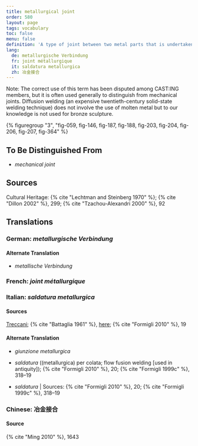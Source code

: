 ```yaml
---
title: metallurgical joint
order: 580
layout: page
tags: vocabulary
toc: false
menu: false
definition: 'A type of joint between two metal parts that is undertaken using molten metal. Examples of metallurgical joints include those made using {% def "welding" %}, {% def "brazing" %}, {% def "soldering" %}, and interlock casting.'
lang:
  de: metallurgische Verbindung
  fr: joint métallurgique
  it: saldatura metallurgica
  zh: 冶金接合
---
```


<div class="backmatter">
Note: The correct use of this term has been disputed among CAST:ING members, but it is often used generally to distinguish from mechanical joints. Diffusion welding (an expensive twentieth-century solid-state welding technique) does not involve the use of molten metal but to our knowledge is not used for bronze sculpture.
</div>

{% figuregroup "3", "fig-059, fig-146, fig-187, fig-188, fig-203, fig-204, fig-206, fig-207, fig-364" %}

## To Be Distinguished From

- *mechanical joint*

## Sources

Cultural Heritage: {% cite "Lechtman and Steinberg 1970" %}; {% cite "Dillon 2002" %}, 299; {% cite "Tzachou-Alexandri 2000" %}, 92

## Translations

<div class="accordion">

### **German**: *metallurgische Verbindung*

#### Alternate Translation

- *metallische Verbindung*

### **French**: *joint métallurgique*

### **Italian**: *saldatura metallurgica*

#### Sources

[Treccani](https://www.treccani.it/vocabolario/saldatura/); {% cite "Battaglia 1961" %}, [here](http://www.gdli.it/pdf_viewer/Scripts/pdf.js/web/viewer.asp?file=/PDF/GDLI17/GDLI_17_ocr_395.pdf&parola=saldatura); {% cite "Formigli 2010" %}, 19

#### Alternate Translation

- *giunzione metallurgica*

- *saldatura* ((metallurgica) per colata; flow fusion welding [used in antiquity]); {% cite "Formigli 2010" %}, 20; {% cite "Formigli 1999c" %}, 318–19

- *saldatura* | Sources: {% cite "Formigli 2010" %}, 20; {% cite "Formigli 1999c" %}, 318–19

### **Chinese**: 冶金接合

#### Source

{% cite "Ming 2010" %}, 1643

</div>

